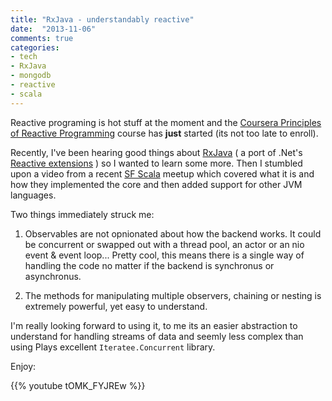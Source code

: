 ```yaml
---
title: "RxJava - understandably reactive"
date:  "2013-11-06"
comments: true
categories:
- tech
- RxJava
- mongodb
- reactive
- scala
---
```


Reactive programing is hot stuff at the moment and the
[Coursera Principles of Reactive Programming](https://www.coursera.org/course/reactive)
course has **just** started (its not too late to enroll).

Recently, I've been hearing good things about [RxJava](https://github.com/Netflix/RxJava) (
a port of .Net's [Reactive extensions](http://msdn.microsoft.com/en-gb/data/gg577609.aspx)
) so I wanted to learn some more. Then I stumbled upon a video from a recent
[SF Scala](http://www.meetup.com/SF-Scala/) meetup
which covered what it is and how they implemented the core and then added
support for other JVM languages.

<!--more-->

Two things immediately struck me:

1. Observables are not opnionated about how the backend works.  It could be
  concurrent or swapped out with a thread pool, an actor
  or an nio event & event loop... Pretty cool, this means there is a single way
  of handling the code no matter if the backend is synchronus or asynchronus.

1. The methods for manipulating multiple observers, chaining or nesting
  is extremely powerful, yet easy to understand.

I'm really looking forward to using it, to me its an easier abstraction to
understand for handling streams of data and seemly less complex than using Plays
excellent `Iteratee.Concurrent` library.

Enjoy:

{{% youtube tOMK_FYJREw %}}

